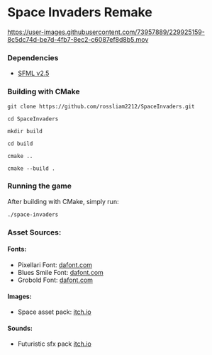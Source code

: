 # Space Invaders Remake

https://user-images.githubusercontent.com/73957889/229925159-8c5dc74d-be7d-4fb7-8ec2-c6087ef8d8b5.mov

### Dependencies
- [SFML v2.5](https://www.sfml-dev.org/index.php)

### Building with CMake
```
git clone https://github.com/rossliam2212/SpaceInvaders.git

cd SpaceInvaders

mkdir build

cd build

cmake ..

cmake --build .
```

### Running the game
After building with CMake, simply run:
```
./space-invaders
```

### Asset Sources:
#### Fonts:
- Pixellari Font:     [dafont.com](https://www.dafont.com/zacchary-dempsey-plante.d6765)
- Blues Smile Font:   [dafont.com](https://www.dafont.com/blues-smile.font)
- Grobold Font:       [dafont.com](https://www.dafont.com/grobold.font)

#### Images:
- Space asset pack: [itch.io](https://gvituri.itch.io/space-shooter)

#### Sounds:
- Futuristic sfx pack [itch.io](https://gamesupply.itch.io/300-futuristic-sfx-with-names)